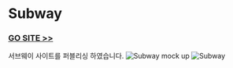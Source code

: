 # Subway
### [GO SITE >>](http://kbom.dothome.co.kr/subway) 
서브웨이 사이트를 퍼블리싱 하였습니다.
![Subway mock up](https://user-images.githubusercontent.com/48042650/69002462-2eb7c900-0933-11ea-804c-91da6c9b7953.jpg)
![Subway](https://user-images.githubusercontent.com/48042650/69002463-324b5000-0933-11ea-9059-ce597b14f1f3.jpg)
